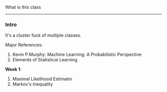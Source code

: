 What is this class

---
### **Intro**

It's a cluster fuck of multiple classes. 

Major References: 
1. Kevin P.Murphy: Machine Learning: A Probabilistic Perspective
2. Elements of Statistical Learning

**Week 1**: 
1. Maximal Likelihood Estimator
2. Markov's Inequality
